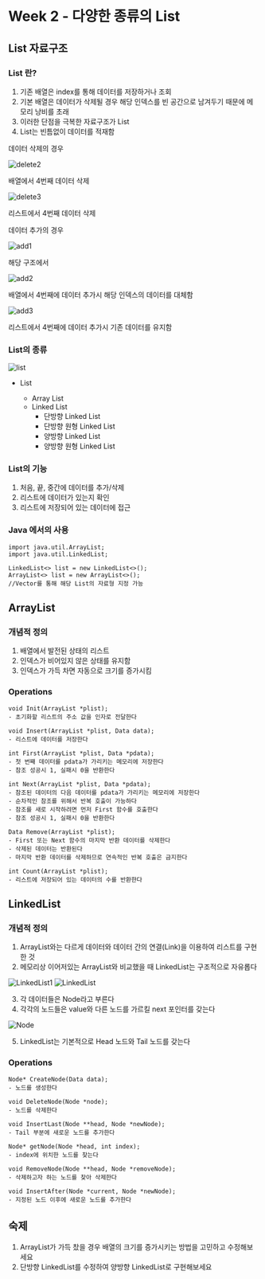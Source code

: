 # Week 2 - 다양한 종류의 List

## List 자료구조

### List 란?

1. 기존 배열은 index를 통해 데이터를 저장하거나 조회
2. 기본 배열은 데이터가 삭제될 경우 해당 인덱스를 빈 공간으로 남겨두기 때문에 메모리 낭비를 초래
3. 이러한 단점을 극복한 자료구조가 List
4. List는 빈틈없이 데이터를 적재함

데이터 삭제의 경우

![delete2](./images/delete2.png)

배열에서 4번째 데이터 삭제

![delete3](./images/delete3.png)

리스트에서 4번째 데이터 삭제

데이터 추가의 경우

![add1](./images/add1.png)

해당 구조에서

![add2](./images/add2.png)

배열에서 4번째에 데이터 추가시 해당 인덱스의 데이터를 대체함

![add3](./images/add3.png)

리스트에서 4번째에 데이터 추가시 기존 데이터를 유지함

### List의 종류

![list](./images/list.png)

- List

  - Array List
  - Linked List
    - 단방향 Linked List
    - 단방향 원형 Linked List
    - 양방향 Linked List
    - 양방향 원형 Linked List

### List의 기능

1. 처음, 끝, 중간에 데이터를 추가/삭제
2. 리스트에 데이터가 있는지 확인
3. 리스트에 저장되어 있는 데이터에 접근

### Java 에서의 사용

```
import java.util.ArrayList;
import java.util.LinkedList;

LinkedList<> list = new LinkedList<>();
ArrayList<> list = new ArrayList<>();
//Vector를 통해 해당 List의 자료형 지정 가능
```

## ArrayList

### 개념적 정의

1. 배열에서 발전된 상태의 리스트
2. 인덱스가 비어있지 않은 상태를 유지함
3. 인덱스가 가득 차면 자동으로 크기를 증가시킴

### Operations

```
void Init(ArrayList *plist);
- 초기화할 리스트의 주소 값을 인자로 전달한다

void Insert(ArrayList *plist, Data data);
- 리스트에 데이터를 저장한다

int First(ArrayList *plist, Data *pdata);
- 첫 번째 데이터를 pdata가 가리키는 메모리에 저장한다
- 참조 성공시 1, 실패시 0을 반환한다

int Next(ArrayList *plist, Data *pdata);
- 참조된 데이터의 다음 데이터를 pdata가 가리키는 메모리에 저장한다
- 순차적인 참조를 위해서 반복 호출이 가능하다
- 참조를 새로 시작하려면 먼저 First 함수를 호출한다
- 참조 성공시 1, 실패시 0을 반환한다

Data Remove(ArrayList *plist);
- First 또는 Next 함수의 마지막 반환 데이터를 삭제한다
- 삭제된 데이터는 반환된다
- 마지막 반환 데이터를 삭제하므로 연속적인 반복 호출은 금지한다

int Count(ArrayList *plist);
- 리스트에 저장되어 있는 데이터의 수를 반환한다
```

## LinkedList

### 개념적 정의

1. ArrayList와는 다르게 데이터와 데이터 간의 연결(Link)을 이용하여 리스트를 구현한 것
2. 메모리상 이어저있는 ArrayList와 비교했을 때 LinkedList는 구조적으로 자유롭다

![LinkedList1](./images/LinkedList1.png)
![LinkedList](./images/LinkedList2.png)

3. 각 데이터들은 Node라고 부른다
4. 각각의 노드들은 value와 다른 노드를 가르킬 next 포인터를 갖는다

![Node](./images/node.png)

5. LinkedList는 기본적으로 Head 노드와 Tail 노드를 갖는다

### Operations

```
Node* CreateNode(Data data);
- 노드를 생성한다

void DeleteNode(Node *node);
- 노드를 삭제한다

void InsertLast(Node **head, Node *newNode);
- Tail 부분에 새로운 노드를 추가한다

Node* getNode(Node *head, int index);
- index에 위치한 노드를 찾는다

void RemoveNode(Node **head, Node *removeNode);
- 삭제하고자 하는 노드를 찾아 삭제한다

void InsertAfter(Node *current, Node *newNode);
- 지정된 노드 이후에 새로운 노드를 추가한다
```

## 숙제

1. ArrayList가 가득 찼을 경우 배열의 크기를 증가시키는 방법을 고민하고 수정해보세요
2. 단방향 LinkedList를 수정하여 양방향 LinkedList로 구현해보세요
